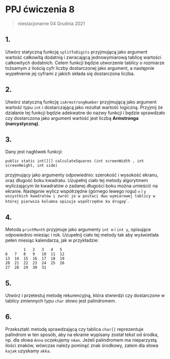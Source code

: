 # PPJ ćwiczenia 8

> niestacjonarne 04 Grudnia 2021

## 1.

Utwórz statyczną funkcję `splitToDigits` przyjmującą jako argument wartość całkowitą dodatnią i zwracającą jednowymiarową tablicę wartości całkowitych dodatnich.
Celem funkcji będzie utworzenie tablicy o rozmiarze tożsamym z ilością cyfr liczby dostarczonej jako argument, a następnie wypełnienie jej cyframi z jakich składa się
dostarczona liczba.

## 2.

Utwórz statyczną funkcję `isArmstrongNumber` przyjmującą jako argument wartość typu `int` i dostarczającą jako rezultat wartość logiczną. Przyjmij że działanie tej
funkcji będzie adekwatne do nazwy funkcji i będzie sprawdzało czy dostarczona jako argument wartość jest liczbą **Armstronga (narcystyczną)**.

## 3.

Dany jest nagłówek funkcji:

```
public static int[][] calculateSquares (int screenWidth , int screenHeight, int side)
```

przyjmujący jako argumenty odpowiednio: szerokość i wysokość ekranu, oraz długość boku kwadratu. Uzupełnij ciało tej metody algorytmem wyliczającym ile kwadratów o zadanej długości boku można umieścić na ekranie. Następnie wylicz współrzędne (górnego lewego rogu) `x` i `y wszystkich kwadratów i zwróć je w postaci dwu wymiarowej tablicy w której pierwsza kolumna opisuje współrzędne `x`a druga`y`.

## 4.

Metoda `printMonth` przyjmuje jako argumenty `int m` i `int y`, opisujące odpowiednio miesiąc i rok. Uzupełnij ciało tej metody tak aby wyświetlała pełen miesiąc
kalendarza, jak w przykładzie:

```
        1   2   3   4   5
6   7   8   9   10  11  12
13  14  15  16  17  18  19
20  21  22  23  24  25  26
27  28  29  30  31
```

## 5.

Utwórz i przetestuj metodę rekurencyjną, która stwierdzi czy dostarczone w tablicy zmiennych typu `char` słowo jest palindromem.

## 6.

Przekształć metodę sprawdzającą czy tablica `char[]` reprezentuje palindrom w ten sposób, aby na ekranie wypisany został tekst od środka, np. dla słowa `Anna` oczekujemy
`nAan`. Jeżeli palindromem ma nieparzystą ilości znaków, wówczas należy pominąć znak środkowy, zatem dla słowa `kajak` uzyskamy `akka`.
